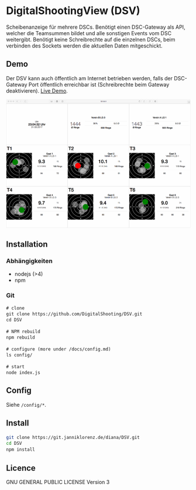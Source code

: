 # DigitalShootingView (DSV)
Scheibenanzeige für mehrere DSCs. Benötigt einen DSC-Gateway als API,
welcher die Teamsummen bildet und alle sonstigen Events vom DSC weitergibt.
Benötigt keine Schreibrechte auf die einzelnen DSCs, beim verbinden des Sockets werden die aktuellen Daten mitgeschickt.



## Demo
Der DSV kann auch öffentlich am Internet betrieben werden, falls der DSC-Gateway Port öffentlich erreichbar ist (Schreibrechte beim Gateway deaktivieren). [Live Demo](http://live.diana-dettingen.de).

![alt text](https://raw.githubusercontent.com/DigitalShooting/assets/master/DSV_1.png)



## Installation

### Abhängigkeiten
- nodejs (>4)
- npm

### Git
````
# clone
git clone https://github.com/DigitalShooting/DSV.git
cd DSV

# NPM rebuild
npm rebuild

# configure (more under /docs/config.md)
ls config/

# start
node index.js
````



## Config
Siehe `/config/*`.

## Install
````bash
git clone https://git.janniklorenz.de/diana/DSV.git
cd DSV
npm install
````

## Licence
GNU GENERAL PUBLIC LICENSE Version 3

